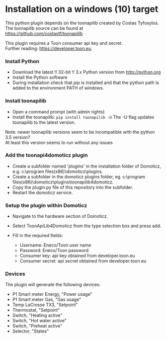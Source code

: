 # Installation on a windows (10) target
This python plugin depends on the toonapilib created by Costas Tyfoxylos.<br>
The toonapilib source can be found at https://github.com/costastf/toonapilib

This plugin requires a Toon consumer api key and secret.<br>
Further reading: https://developer.toon.eu.

### Install Python
* Download the latest !! 32-bit !! 3.x Python version from http://python.org
* Install the Python software
* During installation check that pip is installed and that the python path is added to the environment PATH of windows.

### Install toonapilib
* Open a command prompt (with admin rights)
* Install the toonapilib: `pip install toonapilib -U` The -U flag updates toonapilib to the latest version.

Note: newer toonapilib versions seem to be incompatible with the python 3.5 version?<br>
      At least this version seems to run without any issues

### Add the toonapi4domoticz plugin
* Create a subfolder named 'plugins' in the installation folder of Domoticz, e.g. c:\program files(x86)\domoticz\plugins.
* Create a subfolder in the domoticz plugins folder, eg. c:\program files(x86)\domoticz\plugins\toonapilib4domoticz.
* Copy the plugin.py file of this repository into the subfolder.
* Restart the domoticz service.

### Setup the plugin within Domoticz
* Navigate to the hardware section of Domoticz.
* Select ToonApiLib4Domoticz from the type selection box and press add.

* Fill in the required fields:
  - Username: Eneco/Toon user name
  - Password: Eneco/Toon password
  - Consumer key: api key obtained from developer.toon.eu
  - Consumer secret: api secret obtained from developer.toon.eu

### Devices
The plugin will generate the following devices:
* P1 Smart meter Energy, "Power usage"
* P1 Smart meter Gas, "Gas usage"
* Temp LaCrosse TX3, "Setpoint"
* Thermostat, "Setpoint"
* Switch, "Heating active"
* Switch, "Hot water active"
* Switch, "Preheat active"
* Selector, "States"

